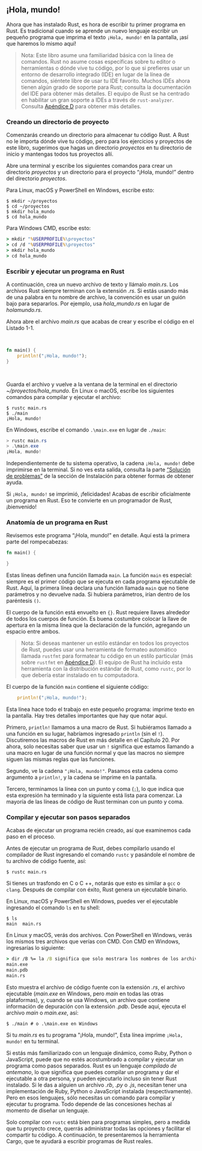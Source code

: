 ## ¡Hola, mundo!

Ahora que has instalado Rust, es hora de escribir tu primer programa en Rust.
Es tradicional cuando se aprende un nuevo lenguaje escribir un pequeño programa
que imprima el texto `¡Hola, mundo!` en la pantalla, ¡así que haremos lo mismo
aquí!

> Nota: Este libro asume una familiaridad básica con la línea de comandos. Rust
> no asume cosas específicas sobre tu editor o herramientas o dónde vive tu
> código, por lo que si prefieres usar un entorno de desarrollo integrado (IDE)
> en lugar de la línea de comandos, siéntete libre de usar tu IDE favorito. 
> Muchos IDEs ahora tienen algún grado de soporte para Rust; consulta la
> documentación del IDE para obtener más detalles. El equipo de Rust se ha
> centrado en habilitar un gran soporte a IDEs a través de `rust-analyzer`.
> Consulta [Apéndice D][devtools]<!-- ignore --> para obtener más detalles.

### Creando un directorio de proyecto

Comenzarás creando un directorio para almacenar tu código Rust. A Rust no le
importa dónde vive tu código, pero para los ejercicios y proyectos de este libro,
sugerimos que hagas un directorio *proyectos* en tu directorio de inicio y
mantengas todos tus proyectos allí.

Abre una terminal y escribe los siguientes comandos para crear un directorio
*proyectos* y un directorio para el proyecto “¡Hola, mundo!” dentro del
directorio *proyectos*.

Para Linux, macOS y PowerShell en Windows, escribe esto:

```console
$ mkdir ~/proyectos
$ cd ~/proyectos
$ mkdir hola_mundo
$ cd hola_mundo
```

Para Windows CMD, escribe esto:

```cmd
> mkdir "%USERPROFILE%\proyectos"
> cd /d "%USERPROFILE%\proyectos"
> mkdir hola_mundo
> cd hola_mundo
```

### Escribir y ejecutar un programa en Rust

A continuación, crea un nuevo archivo de texto y llámalo *main.rs*. Los archivos
Rust siempre terminan con la extensión *.rs*. Si estás usando más de una palabra
en tu nombre de archivo, la convención es usar un guión bajo para separarlos.
Por ejemplo, usa *hola_mundo.rs* en lugar de *holamundo.rs*.

Ahora abre el archivo *main.rs* que acabas de crear y escribe el código en el
Listado 1-1.

<Listing number="1-1" file-name="main.rs" caption="Un programa que imprime `¡Hola, mundo!`">

```rust
fn main() {
    println!("¡Hola, mundo!");
}
```

</Listing>

Guarda el archivo y vuelve a la ventana de la terminal en el directorio
*~/proyectos/hola_mundo*. En Linux o macOS, escribe los siguientes comandos para
compilar y ejecutar el archivo:

```console
$ rustc main.rs
$ ./main
¡Hola, mundo!
```

En Windows, escribe el comando `.\main.exe` en lugar de `./main`:

```powershell
> rustc main.rs
> .\main.exe
¡Hola, mundo!
```

Independientemente de tu sistema operativo, la cadena `¡Hola, mundo!` debe
imprimirse en la terminal. Si no ves esta salida, consulta la parte
[“Solución de problemas”][troubleshooting]<!-- ignore --> de la sección de
Instalación para obtener formas de obtener ayuda.

Si `¡Hola, mundo!` se imprimió, ¡felicidades! Acabas de escribir oficialmente un
programa en Rust. Eso te convierte en un programador de Rust, ¡bienvenido!

### Anatomía de un programa en Rust

Revisemos este programa “¡Hola, mundo!” en detalle. Aquí está la primera
parte del rompecabezas:

```rust
fn main() {

}
```

Estas líneas definen una función llamada `main`. La función `main` es especial:
siempre es el primer código que se ejecuta en cada programa ejecutable de Rust.
Aquí, la primera línea declara una función llamada `main` que no tiene
parámetros y no devuelve nada. Si hubiera parámetros, irían dentro de los
paréntesis `()`.

El cuerpo de la función está envuelto en `{}`. Rust requiere llaves alrededor de
todos los cuerpos de función. Es buena costumbre colocar la llave de apertura en
la misma línea que la declaración de la función, agregando un espacio entre
ambos.

> Nota: Si deseas mantener un estilo estándar en todos los proyectos de Rust, 
> puedes usar una herramienta de formateo automático llamada `rustfmt` para
> formatear tu código en un estilo particular (más sobre `rustfmt` en
> [Apéndice D][devtools]<!-- ignore -->). El equipo de Rust ha incluido esta
> herramienta con la distribución estándar de Rust, como `rustc`, por lo que
> debería estar instalado en tu computadora.

El cuerpo de la función `main` contiene el siguiente código:

```rust
    println!("¡Hola, mundo!");
```

Esta línea hace todo el trabajo en este pequeño programa: imprime texto en la
pantalla. Hay tres detalles importantes que hay que notar aquí.

Primero, `println!` llamamos a una macro de Rust. Si hubiéramos llamado a una
función en su lugar, habríamos ingresado `println` (sin el `!`). Discutiremos las
macros de Rust en más detalle en el Capítulo 20. Por ahora, solo necesitas saber
que usar un `!` significa que estamos llamando a una macro en lugar de una función
normal y que las macros no siempre siguen las mismas reglas que las funciones.

Segundo, ve la cadena `"¡Hola, mundo!"`. Pasamos esta cadena como argumento a
`println!`, y la cadena se imprime en la pantalla.

Tercero, terminamos la línea con un punto y coma (`;`), lo que indica que esta
expresión ha terminado y la siguiente está lista para comenzar. La mayoría de
las líneas de código de Rust terminan con un punto y coma.

### Compilar y ejecutar son pasos separados

Acabas de ejecutar un programa recién creado, así que examinemos cada paso en el
proceso.

Antes de ejecutar un programa de Rust, debes compilarlo usando el compilador de
Rust ingresando el comando `rustc` y pasándole el nombre de tu archivo de
código fuente, así:


```console
$ rustc main.rs
```

Si tienes un trasfondo en C o C ++, notarás que esto es similar a `gcc` o
`clang`. Después de compilar con éxito, Rust genera un ejecutable binario.

En Linux, macOS y PowerShell en Windows, puedes ver el ejecutable ingresando el
comando `ls` en tu shell:

```console
$ ls
main  main.rs
```

En Linux y macOS, verás dos archivos. Con PowerShell en Windows, verás los mismos
tres archivos que verías con CMD. Con CMD en Windows, ingresarías lo siguiente:

```cmd
> dir /B %= la /B significa que solo mostrara los nombres de los archivos =%
main.exe
main.pdb
main.rs
```

Esto muestra el archivo de código fuente con la extensión *.rs*, el archivo
ejecutable (*main.exe* en Windows, pero *main* en todas las otras plataformas),
y, cuando se usa Windows, un archivo que contiene información de depuración con
la extensión *.pdb*. Desde aquí, ejecuta el archivo *main* o *main.exe*, así:

```console
$ ./main # o .\main.exe en Windows
```

Si tu *main.rs* es tu programa "¡Hola, mundo!", Esta línea imprime `¡Hola,
mundo!` en tu terminal.

Si estás más familiarizado con un lenguaje dinámico, como Ruby, Python o
JavaScript, puede que no estés acostumbrado a compilar y ejecutar un programa
como pasos separados. Rust es un lenguaje *compilado de antemano*, lo que
significa que puedes compilar un programa y dar el ejecutable a otra persona, y
pueden ejecutarlo incluso sin tener Rust instalado. Si le das a alguien un
archivo *.rb*, *.py* o *.js*, necesitan tener una implementación de Ruby,
Python o JavaScript instalada (respectivamente). Pero en esos lenguajes, sólo
necesitas un comando para compilar y ejecutar tu programa. Todo depende de las
concesiones hechas al momento de diseñar un lenguaje.

Solo compilar con `rustc` está bien para programas simples, pero a medida que
tu proyecto crece, querrás administrar todas las opciones y facilitar el 
compartir tu código. A continuación, te presentaremos la herramienta
Cargo, que te ayudará a escribir programas de Rust reales.

[troubleshooting]: ch01-01-installation.html#solucion-de-problemas
[devtools]: appendix-04-useful-development-tools.html
